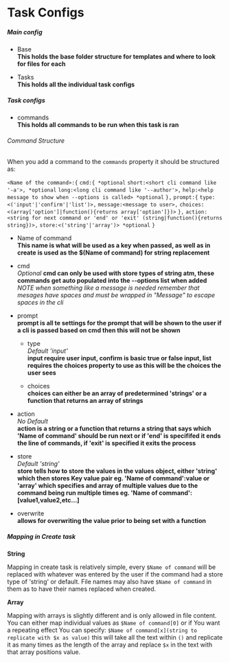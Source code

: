 # Task Configs

##### Main config

 - Base<br />
 __This holds the base folder structure for templates and where to look for files for each__
 
 - Tasks<br />
 __This holds all the individual task configs__
 
##### Task configs

 - commands<br />
 __This holds all commands to be run when this task is ran__
 
 
###### Command Structure

When you add a command to the `commands` property it should be structured as:

`<Name of the command>:{`
   `cmd:{ *optional`
     `short:<short cli command like '-a'>, *optional`
     `long:<long cli command like '--author'>,`
     `help:<help message to show when --options is called> *optional`
   `},`
   `prompt:{`
    `type:<('input'|'confirm'|'list')>,`
    `message:<message to user>,`
    `choices:<(array['option']|function(){returns array['option']})>`
   `},`
   `action:<string for next command or 'end' or 'exit' (string|function(){returns string})>,`
   `store:<('string'|'array')> *optional`
 `}`
 
 - Name of command<br />
 __This name is what will be used as a key when passed, as well as in create is used as the $(Name of command) for string replacement__
 
 - cmd<br />
 *Optional*
 __cmd can only be used with store types of string atm, these commands get auto populated into the --options list when added__<br />
 *NOTE when something like a message is needed remember that mesages have spaces and must be wrapped in "Message" to escape spaces in the cli*
 
 - prompt<br />
 __prompt is all te settings for the prompt that will be shown to the user if a cli is passed based on cmd then this will not be shown__
 
   * type<br />
   *Default 'input'*<br />
   __input require user input, confirm is basic true or false input, list requires the choices property to use as this will be the choices the user sees__
 
   * choices<br />
   __choices can either be an array of predetermined 'strings' or a function that returns an array of strings__
   
 - action<br />
 *No Default*<br />
 __action is a string or a function that returns a string that says which 'Name of command' should be run next or if 'end' is specififed it ends the line of commands, if 'exit' is specified it exits the process__
 
 - store<br />
 *Default 'string'*<br />
 __store tells how to store the values in the values object, either 'string' which then stores Key value pair eg. 'Name of command':value or 'array' which specifies and array of multiple values due to the command being run multiple times eg. 'Name of command':[value1,value2,etc...]__
 
 - overwrite<br />
 __allows for overwriting the value prior to being set with a function__
 
 ##### Mapping in Create task
 
 __String__
 
 Mapping in create task is relatively simple, every `$Name of command` will be replaced with whatever was entered by the user if the command had a store type of 'string' or default. File names may also have `$Name of command` in them as to have their names replaced when created.
 
 __Array__
 
 Mapping with arrays is slightly different and is only allowed in file content. You can either map individual values as `$Name of command[0]` or if You want a repeating effect You can specify: `$Name of command[x](string to replicate with $x as value)` this will take all the text within `()` and replicate it as many times as the length of the array and replace `$x` in the text with that array positions value.
 